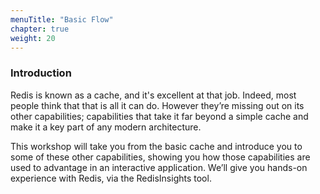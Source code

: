 ```yaml
---
menuTitle: "Basic Flow"
chapter: true
weight: 20
---
```


### Introduction
Redis is known as a cache, and it's excellent at that job. Indeed, most people think that that is all it can do. However they’re missing out on its other capabilities; capabilities that take it far beyond a simple cache and make it a key part of any modern architecture.

This workshop will take you from the basic cache and introduce you to some of these other capabilities, showing you how those capabilities are used to advantage in an interactive application. We’ll give you hands-on experience with Redis, via the RedisInsights tool.


